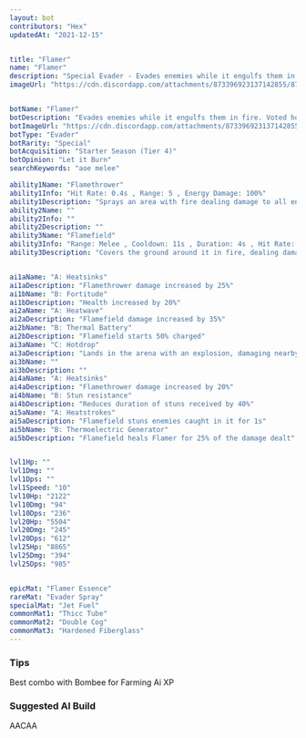 ```yaml
---
layout: bot
contributors: "Hex"
updatedAt: "2021-12-15"


title: "Flamer"
name: "Flamer"
description: "Special Evader - Evades enemies while it engulfs them in fire. Voted hottest bot three years in a row."
imageUrl: "https://cdn.discordapp.com/attachments/873396923137142855/873397575686955028/flamer.png"


botName: "Flamer"
botDescription: "Evades enemies while it engulfs them in fire. Voted hottest bot three years in a row."
botImageUrl: "https://cdn.discordapp.com/attachments/873396923137142855/873397575686955028/flamer.png"
botType: "Evader"
botRarity: "Special"
botAcquisition: "Starter Season (Tier 4)"
botOpinion: "Let it Burn"
searchKeywords: "aoe melee"

ability1Name: "Flamethrower"
ability1Info: "Hit Rate: 0.4s , Range: 5 , Energy Damage: 100%"
ability1Description: "Sprays an area with fire dealing damage to all enemies inside"
ability2Name: ""
ability2Info: ""
ability2Description: ""
ability3Name: "Flamefield"
ability3Info: "Range: Melee , Cooldown: 11s , Duration: 4s , Hit Rate: 0.5s , Energy Damage: 113%"
ability3Description: "Covers the ground around it in fire, dealing damage to enemies that remain inside"


ai1aName: "A: Heatsinks"
ai1aDescription: "Flamethrower damage increased by 25%"
ai1bName: "B: Fortitude"
ai1bDescription: "Health increased by 20%"
ai2aName: "A: Heatwave"
ai2aDescription: "Flamefield damage increased by 35%"
ai2bName: "B: Thermal Battery"
ai2bDescription: "Flamefield starts 50% charged"
ai3aName: "C: Hotdrop"
ai3aDescription: "Lands in the arena with an explosion, damaging nearby enemies"
ai3bName: ""
ai3bDescription: ""
ai4aName: "A: Heatsinks"
ai4aDescription: "Flamethrower damage increased by 20%"
ai4bName: "B: Stun resistance"
ai4bDescription: "Reduces duration of stuns received by 40%"
ai5aName: "A: Heatstrokes"
ai5aDescription: "Flamefield stuns enemies caught in it for 1s"
ai5bName: "B: Thermoelectric Generator"
ai5bDescription: "Flamefield heals Flamer for 25% of the damage dealt"


lvl1Hp: ""
lvl1Dmg: ""
lvl1Dps: ""
lvl1Speed: "10"
lvl10Hp: "2122"
lvl10Dmg: "94"
lvl10Dps: "236"
lvl20Hp: "5504"
lvl20Dmg: "245"
lvl20Dps: "612"
lvl25Hp: "8865"
lvl25Dmg: "394"
lvl25Dps: "985"


epicMat: "Flamer Essence"
rareMat: "Evader Spray"
specialMat: "Jet Fuel"
commonMat1: "Thicc Tube"
commonMat2: "Double Cog"
commonMat3: "Hardened Fiberglass"
---
```


### Tips
Best combo with Bombee for Farming Ai XP

### Suggested AI Build
AACAA

